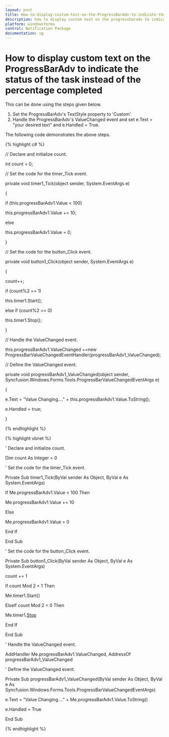 ```yaml
---
layout: post
title: How-to-display-custom-text-on-the-ProgressBarAdv-to-indicate-the-status-of-the-task-instead-of-the-percentage-completed
description: how to display custom text on the progressbaradv to indicate the status of the task instead of the percentage completed
platform: windowsforms
control: Notification Package 
documentation: ug
---
```


# How to display custom text on the ProgressBarAdv to indicate the status of the task instead of the percentage completed

This can be done using the steps given below.

1. Set the ProgressBarAdv's TextStyle property to 'Custom'.
2. Handle the ProgressBarAdv's ValueChanged event and set e.Text = "your desired text" and e.Handled = True.

The following code demonstrates the above steps.

{% highlight c# %}

// Declare and initialize count.

int count = 0;



// Set the code for the timer_Tick event.

private void timer1_Tick(object sender, System.EventArgs e)

{

if (this.progressBarAdv1.Value < 100)

this.progressBarAdv1.Value += 10;

else

this.progressBarAdv1.Value = 0;

}



// Set the code for the button_Click event.

private void button1_Click(object sender, System.EventArgs e)

{

count++;

if (count%2 == 1)

this.timer1.Start();

else if (count%2 == 0)

this.timer1.Stop();

}



// Handle the ValueChanged event.

this.progressBarAdv1.ValueChanged +=new ProgressBarValueChangedEventHandler(progressBarAdv1_ValueChanged);



// Define the ValueChanged event.

private void progressBarAdv1_ValueChanged(object sender, Syncfusion.Windows.Forms.Tools.ProgressBarValueChangedEventArgs e)

{

e.Text = "Value Changing...." + this.progressBarAdv1.Value.ToString();

e.Handled = true;

}

{% endhighlight %}

{% highlight vbnet %}

' Declare and initialize count.

Dim count As Integer = 0 



' Set the code for the timer_Tick event.

Private Sub timer1_Tick(ByVal sender As Object, ByVal e As System.EventArgs)

If Me.progressBarAdv1.Value < 100 Then

Me.progressBarAdv1.Value += 10

Else

Me.progressBarAdv1.Value = 0

End If

End Sub



' Set the code for the button_Click event.

Private Sub button1_Click(ByVal sender As Object, ByVal e As System.EventArgs)

count += 1

If count Mod 2 = 1 Then

Me.timer1.Start()

ElseIf count Mod 2 = 0 Then

Me.timer1.[Stop]()

End If

End Sub



' Handle the ValueChanged event.

AddHandler Me.progressBarAdv1.ValueChanged, AddressOf progressBarAdv1_ValueChanged 



' Define the ValueChanged event.

Private Sub progressBarAdv1_ValueChanged(ByVal sender As Object, ByVal e As Syncfusion.Windows.Forms.Tools.ProgressBarValueChangedEventArgs)

e.Text = "Value Changing...." + Me.progressBarAdv1.Value.ToString()

e.Handled = True

End Sub

{% endhighlight %}
